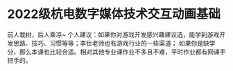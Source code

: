 # 2022级杭电数字媒体技术交互动画基础
前人栽树，后人乘凉~
个人建议：如果你对游戏开发感兴趣建议选，能学到游戏开发思路、技巧、习惯等等；李仕老师也有游戏行业的一些渠道；
如果你是缺学分，那么本课也比较合适。相对其他专业课作业不多且不难，平时作业都有网课手把手的。
